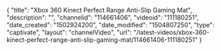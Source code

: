 {
    "title": "Xbox 360 Kinect Perfect Range Anti-Slip Gaming Mat",
    "description": "",
    "channelid": "114661406",
    "videoid": "111180251",
    "date_created": "1502924200",
    "date_modified": "1504807250",
    "type": "captivate",
    "layout": "channelVideo",
    "url": "\/latest-videos\/xbox-360-kinect-perfect-range-anti-slip-gaming-mat\/114661406-111180251"
}